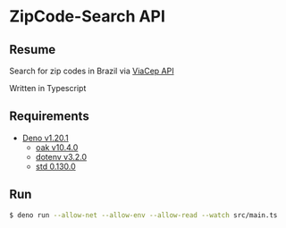 # ZipCode-Search API

## Resume
Search for zip codes in Brazil via [ViaCep API](https://viacep.com.br/)

Written in Typescript

## Requirements
- [Deno v1.20.1](https://deno.land/manual@v1.20.1/introduction)
  - [oak v10.4.0](https://deno.land/x/oak@v10.4.0/README.md)
  - [dotenv v3.2.0](https://deno.land/x/dotenv@v3.2.0/README.md)
  - [std 0.130.0](https://deno.land/std@0.130.0/README.md)

## Run

```sh
$ deno run --allow-net --allow-env --allow-read --watch src/main.ts
```

